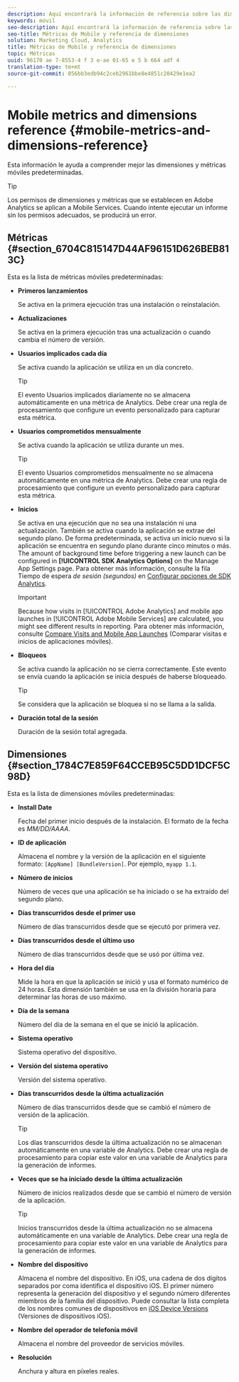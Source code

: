 ```yaml
---
description: Aquí encontrará la información de referencia sobre las dimensiones y las métricas móviles predeterminadas.
keywords: móvil
seo-description: Aquí encontrará la información de referencia sobre las dimensiones y las métricas móviles predeterminadas.
seo-title: Métricas de Mobile y referencia de dimensiones
solution: Marketing Cloud, Analytics
title: Métricas de Mobile y referencia de dimensiones
topic: Métricas
uuid: 96170 ae 7-8553-4 f 3 e-ae 01-65 e 5 b 664 adf 4
translation-type: tm+mt
source-git-commit: 056bb3edb94c2ceb2961bbe8e4851c20429e1ea2

---
```



# Mobile metrics and dimensions reference {#mobile-metrics-and-dimensions-reference}

Esta información le ayuda a comprender mejor las dimensiones y métricas móviles predeterminadas.

>[!TIP]
>
>Los permisos de dimensiones y métricas que se establecen en Adobe Analytics se aplican a Mobile Services. Cuando intente ejecutar un informe sin los permisos adecuados, se producirá un error.

## Métricas {#section_6704C815147D44AF96151D626BEB813C}

Esta es la lista de métricas móviles predeterminadas:

* **Primeros lanzamientos**

   Se activa en la primera ejecución tras una instalación o reinstalación.

* **Actualizaciones**

   Se activa en la primera ejecución tras una actualización o cuando cambia el número de versión.

* **Usuarios implicados cada día**

   Se activa cuando la aplicación se utiliza en un día concreto.

   >[!TIP]
   >El evento Usuarios implicados diariamente no se almacena automáticamente en una métrica de Analytics. Debe crear una regla de procesamiento que configure un evento personalizado para capturar esta métrica.

* **Usuarios comprometidos mensualmente**

   Se activa cuando la aplicación se utiliza durante un mes.

   >[!TIP]
   >El evento Usuarios comprometidos mensualmente no se almacena automáticamente en una métrica de Analytics. Debe crear una regla de procesamiento que configure un evento personalizado para capturar esta métrica.

* **Inicios**

   Se activa en una ejecución que no sea una instalación ni una actualización. También se activa cuando la aplicación se extrae del segundo plano. De forma predeterminada, se activa un inicio nuevo si la aplicación se encuentra en segundo plano durante cinco minutos o más. The amount of background time before triggering a new launch can be configured in **[!UICONTROL SDK Analytics Options]** on the Manage App Settings page. Para obtener más información, consulte la fila Tiempo de espera *de sesión (segundos)* en [Configurar opciones de SDK Analytics](/help/using/c-manage-app-settings/c-mob-confg-app/t-config-analytics/t-config-analytics.md).

   >[!IMPORTANT]
   >Because how visits in [!UICONTROL Adobe Analytics] and mobile app launches in [!UICONTROL Adobe Mobile Services] are calculated, you might see different results in reporting. Para obtener más información, consulte [Compare Visits and Mobile App Launches](https://helpx.adobe.com/analytics/kb/compare-visits-and-mobile-app-launches.html) (Comparar visitas e inicios de aplicaciones móviles).

* **Bloqueos**

   Se activa cuando la aplicación no se cierra correctamente. Este evento se envía cuando la aplicación se inicia después de haberse bloqueado.

   >[!TIP]
   >Se considera que la aplicación se bloquea si no se llama a la salida.

* **Duración total de la sesión**

   Duración de la sesión total agregada.

## Dimensiones {#section_1784C7E859F64CCEB95C5DD1DCF5C98D}

Esta es la lista de dimensiones móviles predeterminadas:

* **Install Date**

   Fecha del primer inicio después de la instalación. El formato de la fecha es *MM/DD/AAAA*.

* **ID de aplicación**

   Almacena el nombre y la versión de la aplicación en el siguiente formato: `[AppName] [BundleVersion]`. Por ejemplo, `myapp 1.1`.

* **Número de inicios**

   Número de veces que una aplicación se ha iniciado o se ha extraído del segundo plano.

* **Días transcurridos desde el primer uso**

   Número de días transcurridos desde que se ejecutó por primera vez.

* **Días transcurridos desde el último uso**

   Número de días transcurridos desde que se usó por última vez.

* **Hora del día**

   Mide la hora en que la aplicación se inició y usa el formato numérico de 24 horas. Esta dimensión también se usa en la división horaria para determinar las horas de uso máximo.

* **Día de la semana**

   Número del día de la semana en el que se inició la aplicación.

* **Sistema operativo**

   Sistema operativo del dispositivo.

* **Versión del sistema operativo**

   Versión del sistema operativo.

* **Días transcurridos desde la última actualización**

   Número de días transcurridos desde que se cambió el número de versión de la aplicación.

   >[!TIP]
   >
   >Los días transcurridos desde la última actualización no se almacenan automáticamente en una variable de Analytics. Debe crear una regla de procesamiento para copiar este valor en una variable de Analytics para la generación de informes.

* **Veces que se ha iniciado desde la última actualización**

   Número de inicios realizados desde que se cambió el número de versión de la aplicación.

   >[!TIP]
   >
   >Inicios transcurridos desde la última actualización no se almacena automáticamente en una variable de Analytics. Debe crear una regla de procesamiento para copiar este valor en una variable de Analytics para la generación de informes.

* **Nombre del dispositivo**

   Almacena el nombre del dispositivo. En iOS, una cadena de dos dígitos separados por coma identifica el dispositivo iOS. El primer número representa la generación del dispositivo y el segundo número diferentes miembros de la familia del dispositivo. Puede consultar la lista completa de los nombres comunes de dispositivos en [iOS Device Versions](/help/ios/reference/device-versions.md) (Versiones de dispositivos iOS).

* **Nombre del operador de telefonía móvil**

   Almacena el nombre del proveedor de servicios móviles.

* **Resolución**

   Anchura y altura en píxeles reales.
